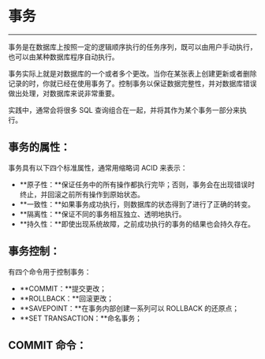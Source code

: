 # 事务 #

----------

事务是在数据库上按照一定的逻辑顺序执行的任务序列，既可以由用户手动执行，也可以由某种数据库程序自动执行。

事务实际上就是对数据库的一个或者多个更改。当你在某张表上创建更新或者删除记录的时，你就已经在使用事务了。控制事务以保证数据完整性，并对数据库错误做出处理，对数据库来说非常重要。

实践中，通常会将很多 SQL 查询组合在一起，并将其作为某个事务一部分来执行。

## 事务的属性： ##

事务具有以下四个标准属性，通常用缩略词 ACID 来表示：

- **原子性：**保证任务中的所有操作都执行完毕；否则，事务会在出现错误时终止，并回滚之前所有操作到原始状态。
- **一致性：**如果事务成功执行，则数据库的状态得到了进行了正确的转变。
- **隔离性：**保证不同的事务相互独立、透明地执行。
- **持久性：**即使出现系统故障，之前成功执行的事务的结果也会持久存在。

## 事务控制： ##

有四个命令用于控制事务：

- **COMMIT：**提交更改；
- **ROLLBACK：**回滚更改；
- **SAVEPOINT：**在事务内部创建一系列可以 ROLLBACK 的还原点；
- **SET TRANSACTION：**命名事务；

## COMMIT 命令： ##

